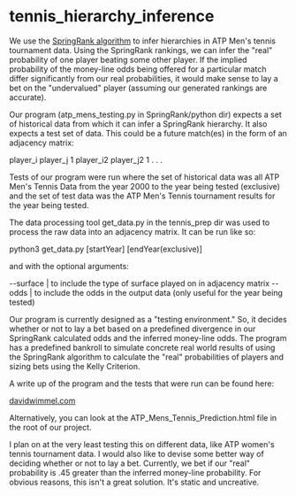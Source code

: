 # tennis_hierarchy_inference
We use the [SpringRank algorithm](https://arxiv.org/abs/1709.09002) to infer
hierarchies in ATP Men's tennis tournament data. Using the SpringRank rankings,
we can infer the "real" probability of one player beating some other player.
If the implied probability of the money-line odds being offered for a particular
match differ significantly from our real probabilities, it would make sense to
lay a bet on the "undervalued" player (assuming our generated rankings are
accurate).

Our program (atp_mens_testing.py in SpringRank/python dir) expects a set of
historical data from which it can infer a SpringRank hierarchy. It also expects
a test set of data. This could be a future match(es)
in the form of an adjacency matrix:

player_i player_j 1
player_i2 player_j2 1
.
.
.

Tests of our program were run where the set of historical data was all ATP
Men's Tennis Data from the year 2000 to the year being tested (exclusive) and
the set of test data was the ATP Men's Tennis tournament results for the year
being tested.

The data processing tool get_data.py in the tennis_prep dir was used to process
the raw data into an adjacency matrix. It can be run like so:

python3 get_data.py [startYear] [endYear(exclusive)]

and with the optional arguments:

--surface | to include the type of surface played on in adjacency matrix
--odds    | to include the odds in the output data (only useful for the year being tested)

Our program is currently designed as a "testing environment." So, it decides
whether or not to lay a bet based on a predefined divergence in our SpringRank
calculated odds and the inferred money-line odds. The program has a predefined
bankroll to simulate concrete real world results of using the SpringRank algorithm
to calculate the "real" probabilities of players and sizing bets using the
Kelly Criterion.

A write up of the program and the tests that were run can be found here:

[davidwimmel.com](http://davidwimmel.com/other-works/other-works.html)

Alternatively, you can look at the ATP_Mens_Tennis_Prediction.html file in the
root of our project.

I plan on at the very least testing this on different data, like ATP women's
tennis tournament data. I would also like to devise some better way of deciding
whether or not to lay a bet. Currently, we bet if our "real" probability is
.45 greater than the inferred money-line probability. For obvious reasons, this
isn't a great solution. It's static and uncreative.
